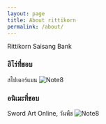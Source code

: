 ```yaml
---
layout: page
title: About rittikorn
permalink: /about/
---
```


Rittikorn Saisang 
Bank

### ฮีโร่ที่ชอบ
สไปเดอร์แมน
![Note8](http://2.bp.blogspot.com/-eUtTFOwVcpo/T-odjMCmggI/AAAAAAAAA3c/qSVTWs1854o/s640/Spider-Man-3-Dark-Poster.jpg)

### อนิเมะที่ชอบ
Sword Art Online, วันพืช
![Note8](http://cdn.playbuzz.com/cdn/27d245f7-85de-41ea-bdd8-aa950545e523/b048eb37-d60d-40c7-b21c-ed507facc77c.jpg)
